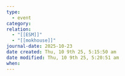 ```yaml
---
type:
  - event
category:
relation:
  - "[[ESM]]"
  - "[[mokhouse]]"
journal-date: 2025-10-23
date created: Thu, 10 9th 25, 5:15:50 am
date modified: Thu, 10 9th 25, 5:20:51 am
when:
---
```

